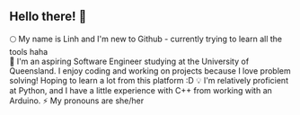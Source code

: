 ## Hello there! 🪷
🌕 My name is Linh and I'm new to Github - currently trying to learn all the tools haha  
🌃 I'm an aspiring Software Engineer studying at the University of Queensland. 
I enjoy coding and working on projects because I love problem solving! Hoping to learn a lot from this platform :D
💡 I'm relatively proficient at Python, and I have a little experience with C++ from working with an Arduino. 
⚡ My pronouns are she/her
<!--
**linhledo/linhledo** is a ✨ _special_ ✨ repository because its `README.md` (this file) appears on your GitHub profile.

Here are some ideas to get you started:

- 🔭 I’m currently working on ...
- 🌱 I’m currently learning ...
- 👯 I’m looking to collaborate on ...
- 🤔 I’m looking for help with ...
- 💬 Ask me about ...
- 📫 How to reach me: ...
- 😄 Pronouns: ...
- ⚡ Fun fact: ...
-->
